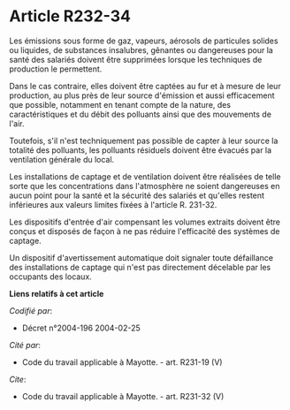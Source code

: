 # Article R232-34

Les émissions sous forme de gaz, vapeurs, aérosols de particules solides ou liquides, de substances insalubres, gênantes ou
dangereuses pour la santé des salariés doivent être supprimées lorsque les techniques de production le permettent. 

Dans le cas contraire, elles doivent être captées au fur et à mesure de leur production, au plus près de leur source
d'émission et aussi efficacement que possible, notamment en tenant compte de la nature, des caractéristiques et du débit des
polluants ainsi que des mouvements de l'air. 

Toutefois, s'il n'est techniquement pas possible de capter à leur source la totalité des polluants, les polluants résiduels
doivent être évacués par la ventilation générale du local. 

Les installations de captage et de ventilation doivent être réalisées de telle sorte que les concentrations dans l'atmosphère
ne soient dangereuses en aucun point pour la santé et la sécurité des salariés et qu'elles restent inférieures aux valeurs
limites fixées à l'article R. 231-32. 

Les dispositifs d'entrée d'air compensant les volumes extraits doivent être conçus et disposés de façon à ne pas réduire
l'efficacité des systèmes de captage. 

Un dispositif d'avertissement automatique doit signaler toute défaillance des installations de captage qui n'est pas
directement décelable par les occupants des locaux.

**Liens relatifs à cet article**

_Codifié par_:

  - Décret n°2004-196 2004-02-25

_Cité par_:

  - Code du travail applicable à Mayotte. - art. R231-19 (V)

_Cite_:

  - Code du travail applicable à Mayotte. - art. R231-32 (V)
